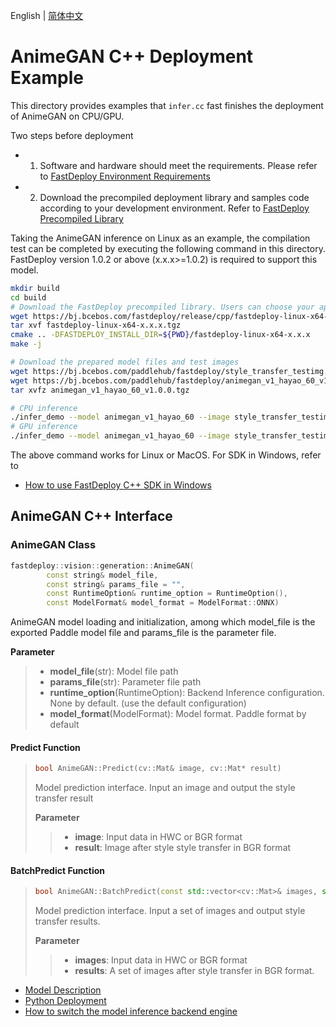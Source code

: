 English | [简体中文](README_CN.md)
# AnimeGAN C++ Deployment Example

This directory provides examples that `infer.cc` fast finishes the deployment of AnimeGAN on CPU/GPU.

Two steps before deployment

- 1. Software and hardware should meet the requirements. Please refer to [FastDeploy  Environment Requirements](../../../../../docs/en/build_and_install/download_prebuilt_libraries.md)  
- 2. Download the precompiled deployment library and samples code according to your development environment. Refer to [FastDeploy Precompiled Library](../../../../../docs/en/build_and_install/download_prebuilt_libraries.md)

Taking the AnimeGAN inference on Linux as an example, the compilation test can be completed by executing the following command in this directory. FastDeploy version 1.0.2 or above (x.x.x>=1.0.2) is required to support this model.

```bash
mkdir build
cd build
# Download the FastDeploy precompiled library. Users can choose your appropriate version in the `FastDeploy Precompiled Library` mentioned above 
wget https://bj.bcebos.com/fastdeploy/release/cpp/fastdeploy-linux-x64-x.x.x.tgz
tar xvf fastdeploy-linux-x64-x.x.x.tgz
cmake .. -DFASTDEPLOY_INSTALL_DIR=${PWD}/fastdeploy-linux-x64-x.x.x
make -j

# Download the prepared model files and test images 
wget https://bj.bcebos.com/paddlehub/fastdeploy/style_transfer_testimg.jpg
wget https://bj.bcebos.com/paddlehub/fastdeploy/animegan_v1_hayao_60_v1.0.0.tgz
tar xvfz animegan_v1_hayao_60_v1.0.0.tgz

# CPU inference
./infer_demo --model animegan_v1_hayao_60 --image style_transfer_testimg.jpg  --device cpu
# GPU inference
./infer_demo --model animegan_v1_hayao_60 --image style_transfer_testimg.jpg  --device gpu
```

The above command works for Linux or MacOS. For SDK in Windows, refer to
- [How to use FastDeploy C++ SDK in Windows](../../../../../docs/en/faq/use_sdk_on_windows.md)

## AnimeGAN C++ Interface 

### AnimeGAN Class

```c++
fastdeploy::vision::generation::AnimeGAN(
        const string& model_file,
        const string& params_file = "",
        const RuntimeOption& runtime_option = RuntimeOption(),
        const ModelFormat& model_format = ModelFormat::ONNX)
```

AnimeGAN model loading and initialization, among which model_file is the exported Paddle model file and params_file is the parameter file.

**Parameter**

> * **model_file**(str): Model file path 
> * **params_file**(str): Parameter file path 
> * **runtime_option**(RuntimeOption): Backend Inference configuration. None by default. (use the default configuration)
> * **model_format**(ModelFormat): Model format. Paddle format by default

#### Predict Function

> ```c++
> bool AnimeGAN::Predict(cv::Mat& image, cv::Mat* result)
> ```
>
> Model prediction interface. Input an image and output the style transfer result
>
> **Parameter**
>
> > * **image**: Input data in HWC or BGR format
> > * **result**: Image after style style transfer in BGR format

#### BatchPredict Function

> ```c++
> bool AnimeGAN::BatchPredict(const std::vector<cv::Mat>& images, std::vector<cv::Mat>* results);
> ```
>
> Model prediction interface. Input a set of images and output style transfer results.
>
> **Parameter**
>
> > * **images**: Input data in HWC or BGR format
> > * **results**: A set of images after style transfer in BGR format.

- [Model Description](../../)
- [Python Deployment](../python)
- [How to switch the model inference backend engine](../../../../../docs/en/faq/how_to_change_backend.md)
